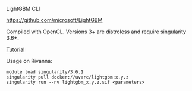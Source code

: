 LightGBM CLI

https://github.com/microsoft/LightGBM

Compiled with OpenCL. Versions 3+ are distroless and require singularity 3.6+.

[Tutorial](https://lightgbm.readthedocs.io/en/latest/GPU-Tutorial.html#dataset-preparation)

Usage on Rivanna:
```
module load singularity/3.6.1
singularity pull docker://uvarc/lightgbm:x.y.z
singularity run --nv lightgbm_x.y.z.sif <parameters>
```
